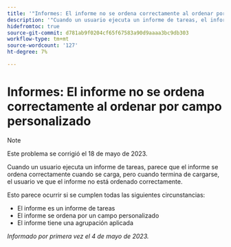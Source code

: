 ```yaml
---
title: '"Informes: El informe no se ordena correctamente al ordenar por campo personalizado'
description: '"Cuando un usuario ejecuta un informe de tareas, el informe parece ordenarse correctamente cuando se está cargando, pero cuando termina de cargarse el usuario ve que el informe no está ordenado correctamente. '
hidefromtoc: true
source-git-commit: d781ab9f0204cf65f67583a90d9aaaa3bc9db303
workflow-type: tm+mt
source-wordcount: '127'
ht-degree: 7%

---
```



# Informes: El informe no se ordena correctamente al ordenar por campo personalizado

>[!NOTE]
>
>Este problema se corrigió el 18 de mayo de 2023.

Cuando un usuario ejecuta un informe de tareas, parece que el informe se ordena correctamente cuando se carga, pero cuando termina de cargarse, el usuario ve que el informe no está ordenado correctamente.

Esto parece ocurrir si se cumplen todas las siguientes circunstancias:

* El informe es un informe de tareas
* El informe se ordena por un campo personalizado
* El informe tiene una agrupación aplicada

_Informado por primera vez el 4 de mayo de 2023._


